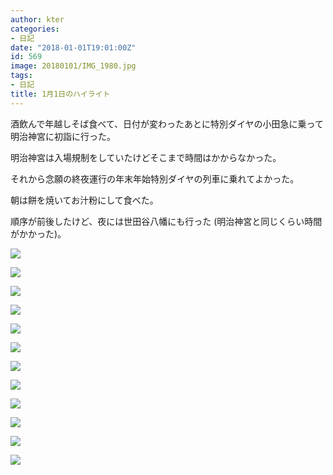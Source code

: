 ```yaml
---
author: kter
categories:
- 日記
date: "2018-01-01T19:01:00Z"
id: 569
image: 20180101/IMG_1980.jpg
tags:
- 日記
title: 1月1日のハイライト
---
```


酒飲んで年越しそば食べて、日付が変わったあとに特別ダイヤの小田急に乗って明治神宮に初詣に行った。

明治神宮は入場規制をしていたけどそこまで時間はかからなかった。

それから念願の終夜運行の年末年始特別ダイヤの列車に乗れてよかった。


朝は餅を焼いてお汁粉にして食べた。

順序が前後したけど、夜には世田谷八幡にも行った (明治神宮と同じくらい時間がかかった)。

![]( /assets/img/20180101/IMG_1958.jpg )

![]( /assets/img/20180101/IMG_1965.jpg )

![]( /assets/img/20180101/IMG_1964.jpg )

![]( /assets/img/20180101/IMG_1968.jpg )

![]( /assets/img/20180101/IMG_1969.jpg )

![]( /assets/img/20180101/IMG_1972.jpg )

![]( /assets/img/20180101/IMG_1973.jpg )

![]( /assets/img/20180101/IMG_1980.jpg )

![]( /assets/img/20180101/IMG_1981.jpg )

![]( /assets/img/20180101/IMG_1990.jpg )

![]( /assets/img/20180101/IMG_1992.jpg )

![]( /assets/img/20180101/IMG_2002.jpg )

